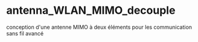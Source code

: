 # antenna_WLAN_MIMO_decouple
conception d'une antenne MIMO à deux éléments pour les communication sans fil avancé

